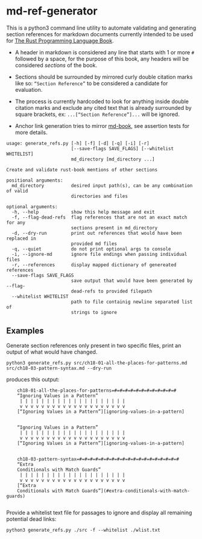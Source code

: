 # md-ref-generator

This is a python3 command line utility to automate validating and generating section references for markdown documents currently intended to be used for [The Rust Programming Language Book](https://github.com/rust-lang/book).

* A header in markdown is considered any line that starts with 1 or more `#` followed by a space, for the purpose of this book, any headers will be considered *sections* of the book.

* Sections should be surrounded by mirrored curly double citation marks like so: `“Section Reference”` to be considered a candidate for evaluation. 

* The process is currently hardcoded to look for anything inside double citation marks and exclude any cited text that is already surrounded by square brackets, ex: `...[“Section Reference”]...` will be ignored.

* Anchor link generation tries to mirror [md-book](https://github.com/rust-lang-nursery/mdBook), see assertion tests for more details.

```
usage: generate_refs.py [-h] [-f] [-d] [-q] [-i] [-r]
                        [--save-flags SAVE_FLAGS] [--whitelist WHITELIST]
                        md_directory [md_directory ...]

Create and validate rust-book mentions of other sections

positional arguments:
  md_directory          desired input path(s), can be any combination of valid
                        directories and files

optional arguments:
  -h, --help            show this help message and exit
  -f, --flag-dead-refs  flag references that are not an exact match for any
                        sections present in md_directory
  -d, --dry-run         print out references that would have been replaced in
                        provided md files
  -q, --quiet           do not print optional args to console
  -i, --ignore-md       ignore file endings when passing individual files
  -r, --references      display mapped dictionary of genereated references
  --save-flags SAVE_FLAGS
                        save output that would have been generated by --flag-
                        dead-refs to provided filepath
  --whitelist WHITELIST
                        path to file containig newline separated list of
                        strings to ignore
```

## Examples
Generate section references only present in two specific files, print an output of what would have changed.

```
python3 generate_refs.py src/ch18-01-all-the-places-for-patterns.md src/ch18-03-pattern-syntax.md --dry-run
```

produces this output:

```
	ch18-01-all-the-places-for-patterns=#=#=#=#=#=#=#=#=#=#=#=#
	“Ignoring Values in a Pattern”
	 | | | | | | | | | | | | | | | | | | | |
	 v v v v v v v v v v v v v v v v v v v v
	[“Ignoring Values in a Pattern”][ignoring-values-in-a-pattern]
	
	
	“Ignoring Values in a Pattern”
	 | | | | | | | | | | | | | | | | | | | |
	 v v v v v v v v v v v v v v v v v v v v
	[“Ignoring Values in a Pattern”][ignoring-values-in-a-pattern]
	
	
	ch18-03-pattern-syntax=#=#=#=#=#=#=#=#=#=#=#=#=#=#=#=#=#=#=#
	“Extra
	Conditionals with Match Guards”
	 | | | | | | | | | | | | | | | | | | | |
	 v v v v v v v v v v v v v v v v v v v v
	[“Extra
	Conditionals with Match Guards”](#extra-conditionals-with-match-guards)
	
```
Provide a whitelist text file for passages to ignore and display all remaining potential dead links:

```
python3 generate_refs.py ./src -f --whitelist ./wlist.txt
```
